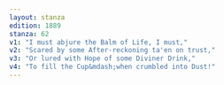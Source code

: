 ```yaml
---
layout: stanza
edition: 1889
stanza: 62
v1: "I must abjure the Balm of Life, I must,"
v2: "Scared by some After-reckoning ta'en on trust,"
v3: "Or lured with Hope of some Diviner Drink,"
v4: "To fill the Cup&mdash;when crumbled into Dust!"
---
```

